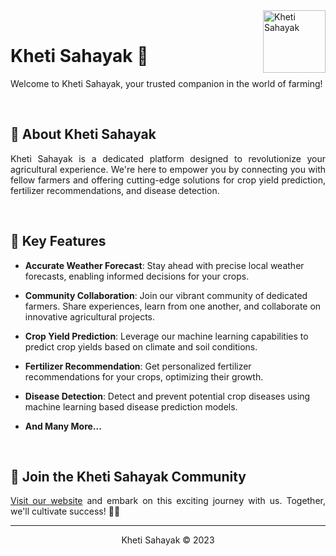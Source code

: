 <img src="https://res.cloudinary.com/dtwgxcqkr/image/upload/v1692472989/Kheti%20Sahayak%20Related%20Media/Kheti_Sahayak_Logo.png" height="100px" width="100px" alt="Kheti Sahayak" align="right">

<br>

# Kheti Sahayak 🌾

<p align="justify">Welcome to Kheti Sahayak, your trusted companion in the world of farming!</p>

<br>

## 🌱 About Kheti Sahayak

<p align="justify">Kheti Sahayak is a dedicated platform designed to revolutionize your agricultural experience. We're here to empower you by connecting you with fellow farmers and offering cutting-edge solutions for crop yield prediction, fertilizer recommendations, and disease detection.</p>

<br>

## 🚀 Key Features

- **Accurate Weather Forecast**: Stay ahead with precise local weather forecasts, enabling informed decisions for your crops.

- **Community Collaboration**: Join our vibrant community of dedicated farmers. Share experiences, learn from one another, and collaborate on innovative agricultural projects.

- **Crop Yield Prediction**: Leverage our machine learning capabilities to predict crop yields based on climate and soil conditions.

- **Fertilizer Recommendation**: Get personalized fertilizer recommendations for your crops, optimizing their growth.

- **Disease Detection**: Detect and prevent potential crop diseases using machine learning based disease prediction models.

- **And Many More...**

<br>

## 🤝 Join the Kheti Sahayak Community

<p align="justify"><a href="https://blaise-maria-james-kheti-sahayak.onrender.com/">Visit our website</a> and embark on this exciting journey with us. Together, we'll cultivate success! 🌱🤗</p>

---

<div align="center">
    <p>Kheti Sahayak &copy; 2023</p>
</div>